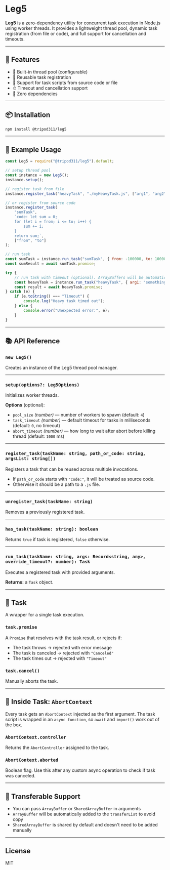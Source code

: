 # Leg5

**Leg5** is a zero-dependency utility for concurrent task execution in Node.js using worker threads.
It provides a lightweight thread pool, dynamic task registration (from file or code), and full support for cancellation and timeouts.

---

## 🚀 Features

* 🧵 Built-in thread pool (configurable)
* 🔁 Reusable task registration
* 📄 Support for task scripts from source code or file
* ⏱ Timeout and cancellation support
* 💬 Zero dependencies

---

## 📦 Installation

```bash
npm install @tripod311/leg5
```

---

## 📜 Example Usage

```js
const Leg5 = require("@tripod311/leg5").default;

// setup thread pool
const instance = new Leg5();
instance.setup();

// register task from file
instance.register_task("heavyTask", "./myHeavyTask.js", ["arg1", "arg2"]);

// or register from source code
instance.register_task(
    "sumTask",
    `code: let sum = 0;
    for (let i = from; i <= to; i++) {
        sum += i;
    }
    return sum;`,
    ["from", "to"]
);

// run task
const sumTask = instance.run_task("sumTask", { from: -100000, to: 100000 });
const sumResult = await sumTask.promise;

try {
    // run task with timeout (optional). ArrayBuffers will be automatically added to transfer list.
    const heavyTask = instance.run_task("heavyTask", { arg1: "something", arg2: new ArrayBuffer(2048) }, 5000);
    const result = await heavyTask.promise;
} catch (e) {
    if (e.toString() === "Timeout") {
        console.log("Heavy task timed out");
    } else {
        console.error("Unexpected error:", e);
    }
}
```

---

## 📚 API Reference

### `new Leg5()`

Creates an instance of the Leg5 thread pool manager.

---

### `setup(options?: Leg5Options)`

Initializes worker threads.

**Options** (optional):

* `pool_size` *(number)* — number of workers to spawn (default: `4`)
* `task_timeout` *(number)* — default timeout for tasks in milliseconds (default: `0`, no timeout)
* `abort_timeout` *(number)* — how long to wait after abort before killing thread (default: `1000` ms)

---

### `register_task(taskName: string, path_or_code: string, argsList: string[])`

Registers a task that can be reused across multiple invocations.

* If `path_or_code` starts with `"code:"`, it will be treated as source code.
* Otherwise it should be a path to a `.js` file.

---

### `unregister_task(taskName: string)`

Removes a previously registered task.

---

### `has_task(taskName: string): boolean`

Returns `true` if task is registered, `false` otherwise.

---

### `run_task(taskName: string, args: Record<string, any>, override_timeout?: number): Task`

Executes a registered task with provided arguments.

**Returns:** a `Task` object.

---

## 🧱 Task

A wrapper for a single task execution.

### `task.promise`

A `Promise` that resolves with the task result, or rejects if:

* The task throws → rejected with error message
* The task is canceled → rejected with `"Canceled"`
* The task times out → rejected with `"Timeout"`

### `task.cancel()`

Manually aborts the task.

---

## 🔀 Inside Task: `AbortContext`

Every task gets an `AbortContext` injected as the first argument.
The task script is wrapped in an `async function`, so `await` and `import()` work out of the box.

### `AbortContext.controller`

Returns the `AbortController` assigned to the task.

### `AbortContext.aborted`

Boolean flag. Use this after any custom async operation to check if task was canceled.

---

## 🔐 Transferable Support

* You can pass `ArrayBuffer` or `SharedArrayBuffer` in arguments
* `ArrayBuffer` will be automatically added to the `transferList` to avoid copy
* `SharedArrayBuffer` is shared by default and doesn't need to be added manually

---

## License

MIT